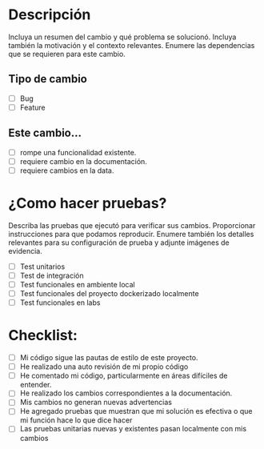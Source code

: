 # Descripción

Incluya un resumen del cambio y qué problema se solucionó. Incluya también la motivación y el contexto relevantes. Enumere las dependencias que se requieren para este cambio.

## Tipo de cambio

- [ ] Bug 
- [ ] Feature 

## Este cambio...

- [ ] rompe una funcionalidad existente.
- [ ] requiere cambio en la documentación.
- [ ] requiere cambios en la data.

# ¿Como hacer pruebas?

Describa las pruebas que ejecutó para verificar sus cambios. Proporcionar instrucciones para que podamos reproducir. Enumere también los detalles relevantes para su configuración de prueba y adjunte imágenes de evidencia.

- [ ] Test unitarios
- [ ] Test de integración
- [ ] Test funcionales en ambiente local
- [ ] Test funcionales del proyecto dockerizado localmente
- [ ] Test funcionales en labs

# Checklist:

- [ ] Mi código sigue las pautas de estilo de este proyecto.
- [ ] He realizado una auto revisión de mi propio código
- [ ] He comentado mi código, particularmente en áreas difíciles de entender.
- [ ] He realizado los cambios correspondientes a la documentación.
- [ ] Mis cambios no generan nuevas advertencias
- [ ] He agregado pruebas que muestran que mi solución es efectiva o que mi función hace lo que dice hacer
- [ ] Las pruebas unitarias nuevas y existentes pasan localmente con mis cambios

